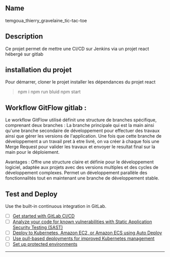 ## Name
temgoua_thierry_gravelaine_tic-tac-toe

## Description
Ce projet permet de mettre une CI/CD sur Jenkins via un projet react hébergé sur gitlab


## installation du projet

Pour démarrer, cloner le projet
installer les dépendances du projet react
> npm i
> npm run bluid
> npm start


## Workflow GitFlow gitlab :

Le workflow GitFlow utilisé définit une structure de branches spécifique, comprenant deux branches : La branche principale qui est la main ainsi qu'une branche secondaire de développement pour effectuer des travaux ainsi que gérer les versions de l'application. Une fois que cette branche de développement a un travail pret à etre livré, on va créer à chaque fois une Merge Request pour valider les travaux et envoyer le resultat final sur la main pour le déploiement.

Avantages :
Offre une structure claire et définie pour le développement logiciel, adaptée aux projets avec des versions multiples et des cycles de développement complexes.
Permet un développement parallèle des fonctionnalités tout en maintenant une branche de développement stable.

## Test and Deploy

Use the built-in continuous integration in GitLab.

- [ ] [Get started with GitLab CI/CD](https://docs.gitlab.com/ee/ci/quick_start/index.html)
- [ ] [Analyze your code for known vulnerabilities with Static Application Security Testing (SAST)](https://docs.gitlab.com/ee/user/application_security/sast/)
- [ ] [Deploy to Kubernetes, Amazon EC2, or Amazon ECS using Auto Deploy](https://docs.gitlab.com/ee/topics/autodevops/requirements.html)
- [ ] [Use pull-based deployments for improved Kubernetes management](https://docs.gitlab.com/ee/user/clusters/agent/)
- [ ] [Set up protected environments](https://docs.gitlab.com/ee/ci/environments/protected_environments.html)

***
